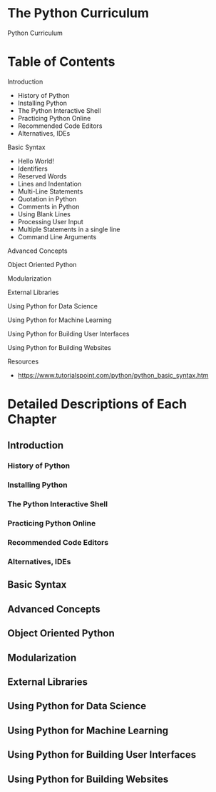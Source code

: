# The Python Curriculum
Python Curriculum

# Table of Contents

Introduction
- History of Python
- Installing Python
- The Python Interactive Shell
- Practicing Python Online
- Recommended Code Editors
- Alternatives, IDEs

Basic Syntax
- Hello World!
- Identifiers
- Reserved Words
- Lines and Indentation
- Multi-Line Statements
- Quotation in Python
- Comments in Python
- Using Blank Lines
- Processing User Input
- Multiple Statements in a single line
- Command Line Arguments

Advanced Concepts

Object Oriented Python

Modularization

External Libraries

Using Python for Data Science

Using Python for Machine Learning

Using Python for Building User Interfaces

Using Python for Building Websites

Resources
- https://www.tutorialspoint.com/python/python_basic_syntax.htm

# Detailed Descriptions of Each Chapter

## Introduction

### History of Python

### Installing Python

### The Python Interactive Shell

### Practicing Python Online

### Recommended Code Editors

### Alternatives, IDEs

## Basic Syntax

## Advanced Concepts

## Object Oriented Python

## Modularization

## External Libraries

## Using Python for Data Science

## Using Python for Machine Learning

## Using Python for Building User Interfaces

## Using Python for Building Websites
